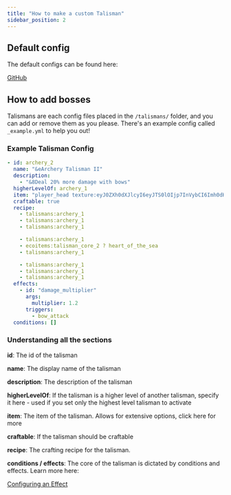 ```yaml
---
title: "How to make a custom Talisman"
sidebar_position: 2
---
```


## Default config
The default configs can be found here:

[GitHub](https://github.com/Auxilor/Talismans/blob/master/eco-core/core-plugin/src/main/resources/talismans/)

## How to add bosses
Talismans are each config files placed in the `/talismans/` folder, and you can add or remove them as you please. There's an example config called `_example.yml` to help you out!

### Example Talisman Config

```yaml
- id: archery_2
  name: "&eArchery Talisman II"
  description:
    - "&8Deal 20% more damage with bows"
  higherLevelOf: archery_1
  item: "player_head texture:eyJ0ZXh0dXJlcyI6eyJTS0lOIjp7InVybCI6Imh0dHA6Ly90ZXh0dXJlcy5taW5lY3JhZnQubmV0L3RleHR1cmUvMzgzODVhNWE0Njk4MjFiOGIzM2U0N2E1YjVjNDJhZWE1OTY2MzQ2NTQ2OTM4OGExYTRkNGU1MjNlNWE4ZGRkMiJ9fX0="
  craftable: true
  recipe:
    - talismans:archery_1
    - talismans:archery_1
    - talismans:archery_1

    - talismans:archery_1
    - ecoitems:talisman_core_2 ? heart_of_the_sea
    - talismans:archery_1

    - talismans:archery_1
    - talismans:archery_1
    - talismans:archery_1
  effects:
    - id: "damage_multiplier"
      args:
        multiplier: 1.2
      triggers:
        - bow_attack
  conditions: []
```

### Understanding all the sections

**id**: The id of the talisman

**name**: The display name of the talisman

**description**: The description of the talisman

**higherLevelOf**: If the talisman is a higher level of another talisman, specify it here - used if you set only the highest level talisman to activate

**item**: The item of the talisman. Allows for extensive options, click here for more

**craftable**: If the talisman should be craftable

**recipe**: The crafting recipe for the talisman.

**conditions / effects**: The core of the talisman is dictated by conditions and effects. Learn more here:

[Configuring an Effect](https://plugins.auxilor.io/effects/configuring-an-effect)
